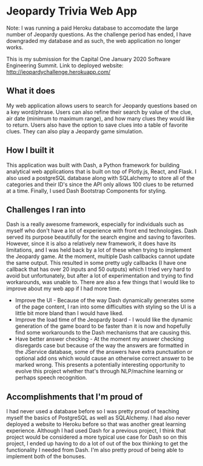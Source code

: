 # Jeopardy Trivia Web App

Note: I was running a paid Heroku database to accomodate the large number of Jeopardy questions. As the challenge period has ended, I have downgraded my database and as such, the web application no longer works. 

This is my submission for the Capital One January 2020 Software Engineering Summit. 
Link to deployed website: http://jeopardychallenge.herokuapp.com/

## What it does
My web application allows users to search for Jeopardy questions based on a key word/phrase.
Users can also refine their search by value of the clue, air date (minimum to maximum range),
and how many clues they would like to return. Users also have the option to save clues into a 
table of favorite clues. They can also play a Jeopardy game simulation.

## How I built it
This application was built with Dash, a Python framework for building analytical web applications that
is built on top of Plotly.js, React, and Flask. I also used a postgreSQL database along with
SQLalchemy to store all of the categories and their ID's since the API only allows 100 clues to be
returned at a time. Finally, I used Dash Bootstrap Components for styling. 

## Challenges I ran into
Dash is a really awesome framework, especially for individuals such as myself who don't have a
lot of experience with front end technologies. Dash served its purpose beautifully for
the search engine and saving to favorites. However, since it is also a relatively new framework,
it does have its limitations, and I was held back by a lot of these when trying to implement the Jeopardy game. At the moment, multiple Dash callbacks cannot update the same
output. This resulted in some pretty ugly callbacks (I have one callback that has over 20 inputs and 50 outputs)
which I tried very hard to avoid but unfortunately, but after a lot of experimentation and trying to find
workarounds, was unable to. There are also a few things that I would like to improve about my web app if I had
more time. 

* Improve the UI - Because of the way Dash dynamically generates some of the page content, I ran into some
difficulties with styling so the UI is a little bit more bland than I would have liked. 
* Improve the load time of the Jeopardy board - I would like the dynamic generation of the game board
to be faster than it is now and hopefully find some workarounds to the Dash mechanisms
that are causing this.
* Have better answer checking - At the moment my answer checking disregards case but because of the way the answers are formatted
in the JService database, some of the answers have extra punctuation or optional add ons which would cause an otherwise correct answer
to be marked wrong. This presents a potentially interesting opportunity to evolve this project whether that's
through NLP/machine learning or perhaps speech recognition.

## Accomplishments that I'm proud of
I had never used a database before so I was pretty proud of teaching myself the basics of PostgreSQL as well as SQLAlchemy. 
I had also never deployed a website to Heroku before so that was another great learning experience. Although I had used Dash for a previous project,
I think that project would be considered a more typical use case for Dash so on this project, I ended up
having to do a lot of out of the box thinking to get the functionality I needed from Dash. I'm also pretty proud
of being able to implement both of the bonuses.



